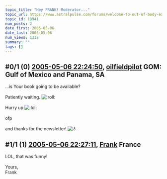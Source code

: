 ```yaml
---
topic_title: "Hey FRANK! Moderator..."
topic_url: https://www.astralpulse.com/forums/welcome-to-out-of-body-experiences!/hey-frank%21-moderator
topic_id: 18941
num_posts: 2
date_first: 2005-05-06
date_last: 2005-05-06
num_views: 1312
summary: ""
tags: []
---
```


## \#0/1 (0) [2005-05-06 22:24:50](https://www.astralpulse.com/forums/index.php?msg=163476), [oilfieldpilot](https://www.astralpulse.com/forums/profile/?u=8631) GOM: Gulf of Mexico and Panama, SA ##
<section>
...is Your book going to be available?
<br>
<br>
Patiently waiting.
<img alt=":roll:" class="smiley" src="https://www.astralpulse.com/forums/Smileys/fugue/rolleyes.png" title="Roll Eyes"/>
<br>
<br>
Hurry up
<img alt=":lol:" class="smiley" src="https://www.astralpulse.com/forums/Smileys/fugue/cheesy.png" title="Cheesy"/>
<br>
<br>
ofp
<br>
<br>
and thanks for the newsletter!
<img alt=":!:" class="smiley" src="https://www.astralpulse.com/forums/Smileys/fugue/smiley.png" title="Smiley"/>
</section>

## \#1/1 (1) [2005-05-06 22:27:11](https://www.astralpulse.com/forums/index.php?msg=163477), [Frank](https://www.astralpulse.com/forums/profile/?u=359) France ##
<section>
LOL, that was funny!
<br>
<br>
Yours,
<br>
Frank
</section>